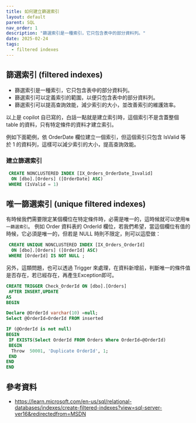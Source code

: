 ```yaml
---
title: 如何建立篩選索引
layout: default
parent: SQL
nav_order: 1
description: "篩選索引是一種索引，它只包含表中的部分資料列。"
date: 2025-02-24
tags:
  - filtered indexes
---
```


## 篩選索引 (filtered indexes)

- 篩選索引是一種索引，它只包含表中的部分資料列。
- 篩選索引可以定義索引的範圍，以便只包含表中的部分資料列。
- 篩選索引可以提高查詢效能，減少索引的大小，並改善索引的維護效率。

以上是 copilot 自已寫的，白話一點就是建立索引時，這個索引不是含蓋整個 table 的資料，只有特定條件的資料才建立索引。 

例如下面範例，依 OrderDate 欄位建立一個索引，但這個索引只包含 IsValid 等於 1 的資料列，這樣可以減少索引的大小，提高查詢效能。

### 建立篩選索引
```sql
 CREATE NONCLUSTERED INDEX [IX_Orders_OrderDate_Isvalid] 
  ON [dbo].[Orders] ([OrderDate] ASC)
 WHERE (IsValid = 1)
 ```


## 唯一篩選索引 (unique filtered indexes)

有時候我們需要限定某個欄位在特定條件時，必需是唯一的，這時候就可以使用`唯一篩選索引`。
例如 Order 資料表的 OrderId 欄位，若我們希望，當這個欄位有值的時候，它必須是唯一的，但若是 NULL 時則不限定，則可以這麼做：

```sql
 CREATE UNIQUE NONCLUSTERED INDEX [IX_Orders_OrderId] 
  ON [dbo].[Orders] ([OrderId] ASC)
 WHERE [OrderId] IS NOT NULL ;
 ```

 另外，這類問題，也可以透過 Trigger 來處理，在資料新增前，判斷唯一的條件值是否存在，若已經存在，再產生Exception即可。

 ```sql
 CREATE TRIGGER Check_OrderId ON [dbo].[Orders] 
  AFTER INSERT,UPDATE 
AS
BEGIN

 Declare @OrderId varchar(10) =null;
 Select @OrderId=OrderId FROM inserted

 IF (@OrderId is not null)
 BEGIN
  IF EXISTS(Select OrderId FROM Orders Where OrderId=@OrderId)
  BEGIN
   Throw  50001, 'Duplicate OrderId', 1;
  END
 END 
END
 ```

## 參考資料
- <a target="_blank" href="建立篩選索引">https://learn.microsoft.com/en-us/sql/relational-databases/indexes/create-filtered-indexes?view=sql-server-ver16&redirectedfrom=MSDN</a>
